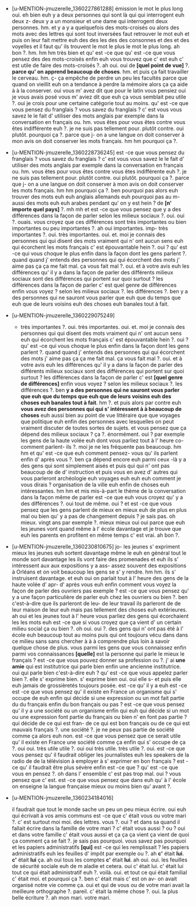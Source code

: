  * [u-MENTION-jmuzerelle_1360227861288]
	 émission le mot le plus long oui.
	 eh bien euh y a deux personnes qui sont là qui qui interrogent euh deux z- deux y a un monsieur et une dame qui interrogent deux personnes.
	 hm.
	 et y a y a quelquefois des mots-croisés ou alors des mots avec des lettres qui sont tout inversées faut retrouver le mot euh et puis on leur fait mettre euh des des les des des consonnes et des et des voyelles et il faut qu' ils trouvent le mot le plus le mot le plus long.
	 ah bon ?.
	 hm.
	 hm hm très bien et qu' est -ce que qu' est -ce que vous pensez des des mots-croisés enfin euh vous trouvez que c' est euh c' est utile de faire des mots-croisés ?.
	 ah oui.
	 oui de **[quel point de vue]** ?.
	 **parce qu' on apprend beaucoup de choses**.
	 hm.
	 et puis ça fait travailler le cerveau.
	 hm.
	 ç- ça empêche de perdre un peu les facultés parce que quand on vieillit euh on a tendance à perdre la mémoire alors ça ça aide à à la conserver.
	 oui vous m' avez dit que pour le latin vous pensiez oui je vous avais posé vous m' aviez dit que euh ça vous semblait peu utile ?.
	 oui je crois pour une certaine catégorie tout au moins.
	 qu' est -ce que vous pensez du franglais ? vous savez du franglais ? c' est vous vous savez le le fait d' utiliser des mots anglais par exemple dans la conversation en français ou.
	 hm.
	 vous êtes pour vous êtes contre vous êtes indifférente euh ?.
	 je ne suis pas tellement pour.
	 plutôt contre.
	 oui plutôt.
	 pourquoi ça ?.
	 parce que j- on a une langue on doit conserver à mon avis on doit conserver les mots français.
	 hm hm pourquoi ça ?.
	
 * [u-MENTION-jmuzerelle_1360228736245]
	 est -ce que vous pensez du franglais ? vous savez du franglais ? c' est vous vous savez le le fait d' utiliser des mots anglais par exemple dans la conversation en français ou.
	 hm.
	 vous êtes pour vous êtes contre vous êtes indifférente euh ?.
	 je ne suis pas tellement pour.
	 plutôt contre.
	 oui plutôt.
	 pourquoi ça ?.
	 parce que j- on a une langue on doit conserver à mon avis on doit conserver les mots français.
	 hm hm pourquoi ça ?.
	 ben pourquoi pas alors euh trouver des mots euh euh anglais allemands euh pourquoi pas au m- aussi des mots euh euh arabes pendant qu' on y est hein ? de **[n' importe quel pays]** ?.
	 mh mh et est -ce que vous pensez que y a des différences dans la façon de parler selon les milieux sociaux ?.
	 oui.
	 oui ?.
	 ouais.
	 vous croyez que ces différences sont très importantes ou bien importantes ou peu importantes ?.
	 ah oui importantes.
	 imp- très importantes ?.
	 oui.
	 très importantes.
	 oui.
	 et.
	 moi je connais des personnes qui qui disent des mots vraiment qui n' ont aucun sens euh qui écorchent les mots français c' est épouvantable hein ?.
	 oui ? qu' est -ce qui vous choque le plus enfin dans la façon dont les gens parlent ?.
	 quand quand j' entends des personnes qui qui écorchent des mots j' aime pas ça ça me fait mal.
	 ça vous fait mal ?.
	 oui.
	 et à votre avis euh les différences qu' il y a dans la façon de parler des différents milieux sociaux sont des différences qui portent sur quoi surtout ? les différences dans la façon de parler c' est quel genre de différences enfin vous voyez ? selon les milieux sociaux ?.
	 les différences ?.
	 ben y a des personnes qui ne sauront vous parler que euh que du temps que euh que de leurs voisins euh des choses euh banales tout à fait.
	
 * [u-MENTION-jmuzerelle_1360229075249]
	- très importantes ?.
	 oui.
	 très importantes.
	 oui.
	 et.
	 moi je connais des personnes qui qui disent des mots vraiment qui n' ont aucun sens euh qui écorchent les mots français c' est épouvantable hein ?.
	 oui ? qu' est -ce qui vous choque le plus enfin dans la façon dont les gens parlent ?.
	 quand quand j' entends des personnes qui qui écorchent des mots j' aime pas ça ça me fait mal.
	 ça vous fait mal ?.
	 oui.
	 et à votre avis euh les différences qu' il y a dans la façon de parler des différents milieux sociaux sont des différences qui portent sur quoi surtout ? les différences dans la façon de parler c' est **[quel genre de différences]** enfin vous voyez ? selon les milieux sociaux ?.
	 les différences ?.
	 ben **y a des personnes qui ne sauront vous parler que euh que du temps que euh que de leurs voisins euh des choses euh banales tout à fait**.
	 hm ?.
	 et puis alors par contre euh **vous avez des personnes qui qui s' intéressent à à beaucoup de choses** euh aussi bien au point de vue littéraire que que voyages que politique euh enfin des personnes avec lesquelles on peut vraiment discuter de toutes sortes de sujets.
	 et vous pensez que ça dépend des milieux sociaux ? ça ?.
	 énormément.
	 oui ? par exemple les gens de la haute volée euh dont vous parliez tout à l' heure co- comment parlent- ils ?.
	 moi je ne les fréquente pas beaucoup.
	 hm hm et qu' est -ce que euh comment pensez- vous qu' ils parlent enfin d' après vous ?.
	 ben ça dépend encore euh parmi ceux -là y a des gens qui sont simplement aisés et puis qui qui n' ont pas beaucoup de de d' instruction et puis vous en avez d' autres qui vous parleront archéologie euh voyages euh euh euh comment je vous dirais ? organisation de la ville euh enfin de choses euh intéressantes.
	 hm hm et mis mis-à-part le thème de la conversation dans la façon même de parler est -ce que euh vous croyez qu' y a des différences ?.
	 oui tout de même.
	 oui ? et est -ce que vous pensez que les gens parlent de mieux en mieux euh de plus en plus mal ou bien qu' y a pas de changement depuis ? je sais pas.
	 oh mieux.
	 vingt ans par exemple ?.
	 mieux mieux oui oui parce que euh les jeunes vont quand même à l' école davantage et je trouve que euh les parents en profitent en même temps c' est vrai.
	 ah bon ?.
	
 * [u-MENTION-jmuzerelle_1360230810675]
	 jo- les jeunes s' expriment mieux les jeunes euh sortent davantage même le euh en général tout le monde sort davantage les ils vont faire des promenades et euh ils s' intéressent aux aux expositions y a ass- assez souvent des expositions à Orléans et on voit beaucoup les gens se s' y rendre.
	 hm hm.
	 ils s' instruisent davantage.
	 et euh oui on parlait tout à l' heure des gens de la haute volée d' apr- d' après vous euh enfin comment vous voyez la façon de parler des ouvriers pas exemple ? est -ce que vous pensez qu' y a une façon particulière de parler euh chez les ouvriers ou bien ?.
	 ben c'est-à-dire que ils parleront de leu- de leur travail ils parleront de de leur maison de leur euh mais pas tellement des choses euh extérieures.
	 ah oui et les jeunes tout à l' heure vous parliez des gens qui écorchaient les les mots euh est -ce que si vous croyez que ça vient d' un certain milieu social ça ou bien ?.
	 oh oui.
	 oui ?.
	 des gens qui n' ont pas été à l' école euh beaucoup tout au moins puis qui ont toujours vécu dans dans ce milieu sans sans chercher à à à comprendre plus loin à savoir quelque chose de plus.
	 vous parmi les gens que vous connaissez enfin parmi vos connaissances **[quelle]** est la personne qui parle le mieux le français ? est -ce que vous pouvez donner sa profession ou ?.
	 j' ai **une amie** qui est institutrice qui parle bien enfin une ancienne institutrice.
	 oui qui parle bien c'est-à-dire euh ? qu' est -ce que vous appelez parler bien ?.
	 elle s' exprime bien.
	 s' exprime bien oui.
	 oui elle s- et puis elle euh jamais de grossièretés toujours posée.
	 est -ce qu' il y a euh est -ce est -ce que vous pensez qu' il existe en France un organisme qui s' occupe de euh enfin qui décide si une expression ou un mot fait partie du du français enfin du bon français ou pas ? est -ce que vous pensez qu' il y a une société ou un organisme enfin qui euh qui décide si un mot ou une expression font partie du français ou bien n' en font pas partie ? qui décide de ce qui est fran- de ce qui est bon français ou de ce qui est mauvais français ?.
	 une société ?.
	 je ne peux pas partie de société comme ça alors euh non.
	 est -ce que vous pensez que ce serait utile qu' il existe en France une société comme ça enfin qui s' occupe de ça ?.
	 oui oui.
	 très utile utile ?.
	 oui oui très utile.
	 très utile ?.
	 oui.
	 est -ce que vous pensez qu' il faudrait obliger les journalistes euh les speakers de la radio de de la télévision à employer à s' exprimer en bon français ? est -ce qu' il faudrait être plus sévère enfin est -ce que ? qu' est -ce que vous en pensez ?.
	 oh dans l' ensemble c' est pas trop mal.
	 oui ? vous pensez que c' est.
	 est -ce que vous pensez que dans euh qu' à l' école on enseigne la langue française mieux ou moins bien qu' avant ?.
	
 * [u-MENTION-jmuzerelle_1360234184016]
	
	 il faudrait que tout le monde sache un peu un peu mieux écrire.
	 oui euh qui écrivait à vos amis communs est -ce que c' était vous ou votre mari ?.
	 c' est surtout moi moi.
	 des lettres.
	 vous ?.
	 oui ? et dans sa quand il fallait écrire dans la famille de votre mari ? c' était vous aussi ? ou ? oui et dans votre famille c' était vous aussi et ça ça ça vient ça vient de quoi ça comment ça se fait ?.
	 je sais pas pourquoi.
	 vous savez pas pourquoi et les papiers administratifs **[qui]** est -ce qui les remplissait ? les papiers administratifs euh les feuilles d' impôt par exemple ou ?.
	 ah **c'** était **lui**.
	 **c'** était **lui** ça.
	 ah oui tous les comptes **c'** était **lui**.
	 ah oui.
	 oui.
	 les feuilles de sécurité sociale euh de m aladie et cetera.
	 oui c' était lui.
	 c' était lui tout ce qui était administratif euh ?.
	 voilà.
	 oui.
	 et tout ce qui était familial c' était moi.
	 et pourquoi ça ?.
	 ben c' était mais c' est on av- on avait organisé notre vie comme ça.
	 oui et qui de vous ou de votre mari avait la meilleure orthographe ?.
	 pareil.
	 c' était la même chose ?.
	 oui.
	 la plus belle écriture ?.
	 ah mon mari.
	 votre mari.
	
